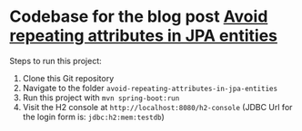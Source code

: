 # Codebase for the blog post [Avoid repeating attributes in JPA entities](https://rieckpil.de/howto-avoid-repeating-attributes-in-jpa-entities/)

Steps to run this project:

1. Clone this Git repository
2. Navigate to the folder `avoid-repeating-attributes-in-jpa-entities`
3. Run this project with `mvn spring-boot:run`
4. Visit the H2 console at `http://localhost:8080/h2-console` (JDBC Url for the login form is: `jdbc:h2:mem:testdb`)
